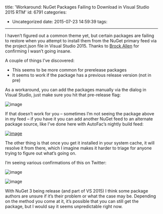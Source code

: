 title: 'Workaround: NuGet Packages Failing to Download in Visual Studio 2015 RTM'
id: 6791
categories:
  - Uncategorized
date: 2015-07-23 14:59:39
tags:
---

I haven’t figured out a common theme yet, but certain packages are failing to restore when you attempt to install them from the NuGet primary feed via the project.json file in Visual Studio 2015\. Thanks to [Brock Allen](https://twitter.com/BrockLAllen) for confirming I wasn’t going insane.

A couple of things I’ve discovered:

*   This seems to be more common for prerelease packages
*   It seems to work if the package has a previous release version (not in pre)

As a workaround, you can add the packages manually via the dialog in Visual Studio, just make sure you hit that pre-release flag:

![image](http://jameschambers.com/wp-content/uploads/2015/07/image3.png "image")

If that doesn’t work for you – sometimes I’m not seeing the package above in my feed – if you have it you can add another NuGet feed to an alternate package source, like I’ve done here with AutoFac’s nightly build feed:

[![image](http://jameschambers.com/wp-content/uploads/2015/07/image_thumb1.png "image")](http://jameschambers.com/wp-content/uploads/2015/07/image4.png)

The other thing is that once you get it installed in your system cache, it will resolve it from there, which I imagine makes it harder to triage for anyone trying to figure out what’s going on.

I’m seeing various confirmations of this on Twitter:

![image](http://jameschambers.com/wp-content/uploads/2015/07/image5.png "image")

![image](http://jameschambers.com/wp-content/uploads/2015/07/image6.png "image")

With NuGet 3 being release (and part of VS 2015) I think some package authors are unsure if it’s their problem or what the case may be. Depending on the method you come at it, it’s possible that you can still get the package, but I would say it seems unpredictable right now.